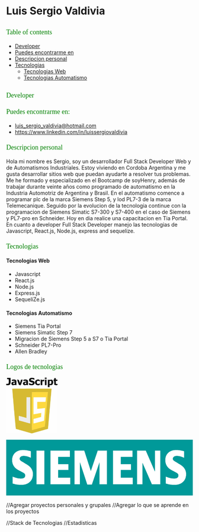 #  Luis Sergio Valdivia

## 
<p style="font-family: Times New Roman; font-size: 18px; font-weight: 400; font-style: normal; color: green"> 
Table of contents
</p>

* [Developer](#Developer)
* [Puedes encontrarme en](#technologies)
* [Descripcion personal](#setup)
* [Tecnologias](#tecnologias)
  *  [Tecnologias Web](#tecnologias-web)
  *  [Tecnologias Automatismo](#tecnologias-automatismo)

## 
<p style="font-family: Times New Roman; font-size: 18px; font-weight: 400; font-style: normal; color: green"> 
Developer
</p>

### 
<p style="font-family: Times New Roman; font-size: 18px; font-weight: 400; font-style: normal; color: green"> 
Puedes encontrarme en:
</p>


* [luis_sergio_valdivia@hotmail.com](#email)
* https://www.linkedin.com/in/luissergiovaldivia



### 
<p style="font-family: Times New Roman; font-size: 18px; font-weight: 400; font-style: normal; color: green"> 
Descripcion personal

</p>

<p align="left">
 Hola mi nombre es Sergio, soy un desarrollador  Full Stack Developer Web y de Automatismos Industriales. Estoy viviendo en Cordoba Argentina y me gusta desarrollar sitios web que puedan ayudarte a resolver tus problemas.
 Me he formado y especializado en el Bootcamp de soyHenry, además de trabajar durante veinte años como programado de automatismo en la Industria Automotriz de Argentina y Brasil.
 En el automatismo comence a programar plc de la marca Siemens Step 5, y lod PL7-3 de la marca Telemecanique. Seguido por la evolucion de la tecnologia continue con la programacion de Siemens Simatic S7-300 y S7-400 en el caso de Siemens y PL7-pro en Schneider. Hoy en dia realice una capacitacion en Tia Portal.
 En cuanto a developer Full Stack Developer manejo las tecnologias de Javascript,
 React.js, Node.js, express and sequelize.
 



</p>


### 
<p style="font-family: Times New Roman; font-size: 18px; font-weight: 400; font-style: normal; color: green"> Tecnologias </p>

#### Tecnologias Web

* Javascript
* React.js
* Node.js 
* Express.js
* SequeliZe.js      

#### Tecnologias Automatismo

* Siemens Tia Portal
* Siemens Simatic Step 7
* Migracion de Siemens Step 5 a S7 o Tia Portal
* Schneider PL7-Pro
* Allen Bradley



### 
<p style="font-family: Times New Roman; font-size: 18px; font-weight: 400; font-style: normal; color: green">
Logos de tecnologias
</p>

<p align="left">
<img height="150" src="./img/javascript.jpg" />
</p>

<p align="left">
<img height="150" src="./img/Siemens.png" />
</p>




//Agregar proyectos personales y grupales
    //Agregar lo que se aprende en los proyectos

//Stack de Tecnologias
//Estadisticas